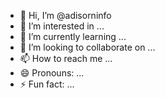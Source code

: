- 👋 Hi, I’m @adisorninfo
- 👀 I’m interested in ...
- 🌱 I’m currently learning ...
- 💞️ I’m looking to collaborate on ...
- 📫 How to reach me ...
- 😄 Pronouns: ...
- ⚡ Fun fact: ...

<!---
adisorninfo/adisorninfo is a ✨ special ✨ repository because its `README.md` (this file) appears on your GitHub profile.
You can click the Preview link to take a look at your changes.
--->
